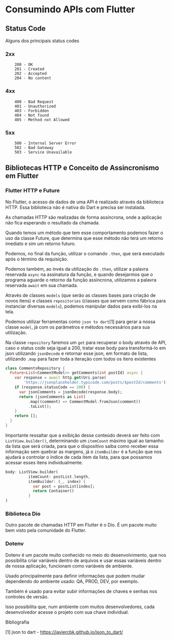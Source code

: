 # Consumindo APIs com Flutter


## Status Code

Alguns dos principais status codes

### 2xx
```
    200 - OK
    201 - Created
    202 - Accepted
    204 - No content
```

### 4xx
```
    400 - Bad Request
    401 - Unauthorized
    403 - Forbidden
    404 - Not found
    405 - Method not Allowed
```

### 5xx
```
    500 - Internal Server Error
    502 - Bad Gateway
    503 - Service Unavailable
```


## Bibliotecas HTTP e Conceito de Assincronismo em Flutter

### Flutter HTTP e Future

No Flutter, o acesso de dados de uma API é realizado através da biblioteca HTTP. Essa biblioteca não é nativa do Dart e precisa ser instalada.

As chamadas HTTP são realizadas de forma assíncrona, onde a aplicação não fica esperando o resultado da chamada.

Quando temos um método que tem esse comportamento podemos fazer o uso da classe Future, que determina que esse método não terá um retorno imediato e sim um retorno futuro.

Podemos, no final da função, utilizar o comando `.then`, que será executado após o término da requisição.

Podemos também, ao invés da utilização do `.then`, utilizar a palavra reservada `async` na assinatura da função, e quando desejarmos que o programa aguarde o retorno da função assíncrona, utilizamos a palavra reservada `await` em sua chamada. 

Através de classes `models` (que serão as classes bases para criação de novos itens) e classes `repositories` (classes que servem como fábrica para instanciar diversas `models`), podemos manipular dados para exibí-los na tela.

Podemos utilizar ferramentas como `json to dart`[1] para gerar a nossa classe `model`, já com os parâmetros e métodos necessários para sua utilização.

Na classe `repository` faremos um `get` para recuperar o body através de API, caso o status code seja igual a 200, tratar esse body para transformá-lo em json utilizando `jsonDecode` e retornar esse json, em formato de lista, utilizando `.map` para fazer toda a iteração com todos os itens existentes

```dart
class CommentsRepository {
  Future<List<CommentModel>> getComments(int postId) async {
    var response = await http.get(Uri.parse(
        'https://jsonplaceholder.typicode.com/posts/$postId/comments'));
    if (response.statusCode == 200) {
      var jsonComments = jsonDecode(response.body);
      return (jsonComments as List)
          .map((comment) => CommentModel.fromJson(comment))
          .toList();
    }
    return [];
  }
}
```

Importante ressaltar que a exibição desse conteúdo deverá ser feito com `ListView.builder()`, determinando um `itemCount` máximo igual ao tamanho da lista que será criada, para que o dispositivo saiba como receber essa informação sem quebrar as margens, já o `itemBuilder` é a função que nos ajudará a controlar o índice de cada item da lista, para que possamos acessar esses itens individualmente.

```dart
body: ListView.builder(
          itemCount: postList.length,
          itemBuilder: (_, index) {
            var post = postList[index];
            return Container()
          }
)
```

### Biblioteca Dio

Outro pacote de chamadas HTTP em Flutter é o Dio. É um pacote muito bem visto pela comunidade do Flutter.


### Dotenv

Dotenv é um pacote muito conhecido no meio do desenvolvimento, que nos possibilita criar variáveis dentro de arquivos e usar essas variáveis dentro de nossa aplicação, funcionam como variáveis de ambiente.

Usado principalmente para definir informações que podem mudar dependendo do ambiente usado: QA, PROD, DEV, por exemplo.

Também é usado para evitar subir informações de chaves e senhas nos controles de versão.

Isso possibilita que, num ambiente com muitos desenvolvedores, cada desenvolvedor acesse o projeto com sua chave individual.








Bibliografia

[1] json to dart - https://javiercbk.github.io/json_to_dart/